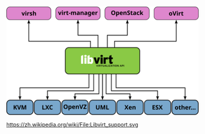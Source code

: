 
![Libvirt_support.svg](./images/Libvirt_support.svg)

https://zh.wikipedia.org/wiki/File:Libvirt_support.svg